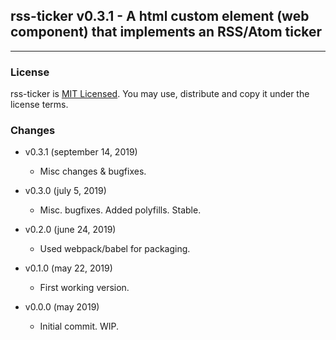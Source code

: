 ## rss-ticker v0.3.1 - A html custom element (web component) that implements an RSS/Atom ticker

***

### License

rss-ticker is [MIT Licensed](LICENSE.txt). You may use, distribute and copy it under the license terms.

### Changes

* v0.3.1 (september 14, 2019)

  * Misc changes & bugfixes.

* v0.3.0 (july 5, 2019)

  * Misc. bugfixes. Added polyfills. Stable.

* v0.2.0 (june 24, 2019)

  * Used webpack/babel for packaging.

* v0.1.0 (may 22, 2019)

  * First working version.

* v0.0.0 (may 2019)

  * Initial commit. WIP.
